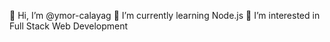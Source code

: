 👋 Hi, I’m @ymor-calayag
🌱 I’m currently learning Node.js
👀 I’m interested in Full Stack Web Development
<!---
ymor-calayag/ymor-calayag is a ✨ special ✨ repository because its `README.md` (this file) appears on your GitHub profile.
You can click the Preview link to take a look at your changes.
--->
